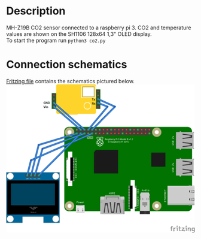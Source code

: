 # Description
MH-Z19B CO2 sensor connected to a raspberry pi 3. CO2 and temperature values are shown on the SH1106 128x64 1,3" OLED display.  
To start the program run `python3 co2.py`

# Connection schematics
[Fritzing file](docs/CO2%20sensor%20on%20Raspberry%20Pi.fzz) contains the schematics pictured below.<br>
![Connection schematics](docs/CO2%20sensor%20on%20Raspberry%20Pi_Steckplatine.png)

